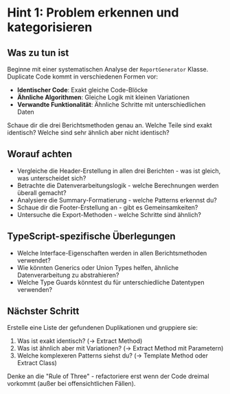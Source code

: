 # Hint 1: Problem erkennen und kategorisieren

## Was zu tun ist

Beginne mit einer systematischen Analyse der `ReportGenerator` Klasse. Duplicate Code kommt in verschiedenen Formen vor:

- **Identischer Code**: Exakt gleiche Code-Blöcke
- **Ähnliche Algorithmen**: Gleiche Logik mit kleinen Variationen
- **Verwandte Funktionalität**: Ähnliche Schritte mit unterschiedlichen Daten

Schaue dir die drei Berichtsmethoden genau an. Welche Teile sind exakt identisch? Welche sind sehr ähnlich aber nicht identisch?

## Worauf achten

- Vergleiche die Header-Erstellung in allen drei Berichten - was ist gleich, was unterscheidet sich?
- Betrachte die Datenverarbeitungslogik - welche Berechnungen werden überall gemacht?
- Analysiere die Summary-Formatierung - welche Patterns erkennst du?
- Schaue dir die Footer-Erstellung an - gibt es Gemeinsamkeiten?
- Untersuche die Export-Methoden - welche Schritte sind ähnlich?

## TypeScript-spezifische Überlegungen

- Welche Interface-Eigenschaften werden in allen Berichtsmethoden verwendet?
- Wie könnten Generics oder Union Types helfen, ähnliche Datenverarbeitung zu abstrahieren?
- Welche Type Guards könntest du für unterschiedliche Datentypen verwenden?

## Nächster Schritt

Erstelle eine Liste der gefundenen Duplikationen und gruppiere sie:
1. Was ist exakt identisch? (→ Extract Method)
2. Was ist ähnlich aber mit Variationen? (→ Extract Method mit Parametern)
3. Welche komplexeren Patterns siehst du? (→ Template Method oder Extract Class)

Denke an die "Rule of Three" - refactoriere erst wenn der Code dreimal vorkommt (außer bei offensichtlichen Fällen).